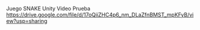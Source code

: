 Juego SNAKE Unity
Video Prueba
https://drive.google.com/file/d/17oQiiZHC4p6_nm_DLaZfnBMST_mpKFyB/view?usp=sharing
